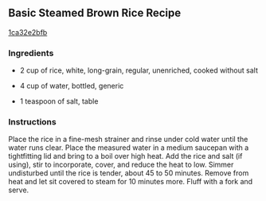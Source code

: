 ## Basic Steamed Brown Rice Recipe

[1ca32e2bfb](http://www.chowhound.com/recipes/basic-steamed-brown-rice-29186)

### Ingredients

 - 2 cup of rice, white, long-grain, regular, unenriched, cooked without salt

 - 4 cup of water, bottled, generic

 - 1 teaspoon of salt, table

### Instructions

Place the rice in a fine-mesh strainer and rinse under cold water until the water runs clear. Place the measured water in a medium saucepan with a tightfitting lid and bring to a boil over high heat. Add the rice and salt (if using), stir to incorporate, cover, and reduce the heat to low. Simmer undisturbed until the rice is tender, about 45 to 50 minutes. Remove from heat and let sit covered to steam for 10 minutes more. Fluff with a fork and serve.